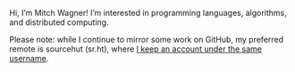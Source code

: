 Hi, I’m Mitch Wagner! I’m interested in programming languages, algorithms, and distributed computing.

Please note: while I continue to mirror some work on GitHub, my preferred remote is sourcehut (sr.ht), where [I keep an account under the same username](https://sr.ht/~mitchwagner/).
